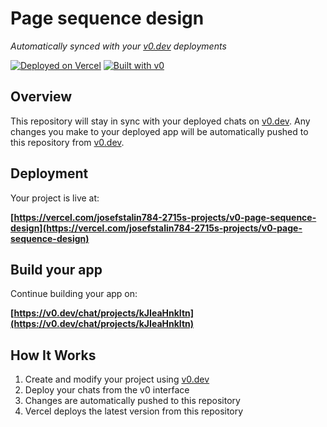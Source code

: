 # Page sequence design

*Automatically synced with your [v0.dev](https://v0.dev) deployments*

[![Deployed on Vercel](https://img.shields.io/badge/Deployed%20on-Vercel-black?style=for-the-badge&logo=vercel)](https://vercel.com/josefstalin784-2715s-projects/v0-page-sequence-design)
[![Built with v0](https://img.shields.io/badge/Built%20with-v0.dev-black?style=for-the-badge)](https://v0.dev/chat/projects/kJIeaHnkItn)

## Overview

This repository will stay in sync with your deployed chats on [v0.dev](https://v0.dev).
Any changes you make to your deployed app will be automatically pushed to this repository from [v0.dev](https://v0.dev).

## Deployment

Your project is live at:

**[https://vercel.com/josefstalin784-2715s-projects/v0-page-sequence-design](https://vercel.com/josefstalin784-2715s-projects/v0-page-sequence-design)**

## Build your app

Continue building your app on:

**[https://v0.dev/chat/projects/kJIeaHnkItn](https://v0.dev/chat/projects/kJIeaHnkItn)**

## How It Works

1. Create and modify your project using [v0.dev](https://v0.dev)
2. Deploy your chats from the v0 interface
3. Changes are automatically pushed to this repository
4. Vercel deploys the latest version from this repository
